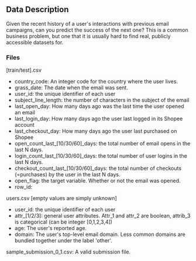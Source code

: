 ## Data Description

Given the recent history of a user's interactions with previous email campaigns, can you predict the success of the next one? This is a common business problem, but one that it is usually hard to find real, publicly accessible datasets for.

### Files

[train/test].csv

- country_code: An integer code for the country where the user lives.
- grass_date: The date when the email was sent.
- user_id: the unique identifier of each user
- subject_line_length: the number of characters in the subject of the email
- last_open_day: How many days ago was the last time the user opened an email
- last_login_day: How many days ago the user last logged in its Shopee account
- last_checkout_day: How many days ago the user last purchased on Shopee
- open_count_last_[10/30/60]_days: the total number of email opens in the last N days.
- login_count_last_[10/30/60]_days: the total number of user logins in the last N days.
- checkout_count_last_[10/30/60]_days: the total number of checkouts (=purchases) by the user in the last N days.
- open_flag: the target variable. Whether or not the email was opened.
- row_id:

users.csv 
[empty values are simply unknown]

- user_id: the unique identifier of each user
- attr_[1/2/3]: general user attributes. Attr_1 and attr_2 are boolean, attrib_3 is categorical (can be integer [0,1,2,3,4])
- age: The user's reported age.
- domain: The user's top-level email domain. Less common domains are bundled together under the label 'other'.

sample_submission_0_1.csv: A valid submission file.
